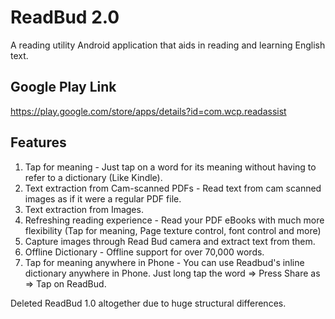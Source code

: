 # ReadBud 2.0
 A reading utility Android application that aids in reading and learning English text.
 
## Google Play Link
https://play.google.com/store/apps/details?id=com.wcp.readassist

## Features
 1. Tap for meaning - Just tap on a word for its meaning without having to refer to a dictionary (Like Kindle).
 2. Text extraction from Cam-scanned PDFs - Read text from cam scanned images as if it were a regular PDF file.
 3. Text extraction from Images.
 4. Refreshing reading experience - Read your PDF eBooks with much more flexibility (Tap for meaning, Page texture control, font control and more)
 5. Capture images through Read Bud camera and extract text from them.
 6. Offline Dictionary - Offline support for over 70,000 words.
 7. Tap for meaning anywhere in Phone - You can use Readbud's inline dictionary anywhere in Phone. Just long tap the word => Press Share as => Tap on ReadBud.
 
Deleted ReadBud 1.0 altogether due to huge structural differences.
